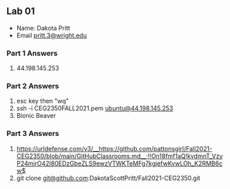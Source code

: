 ## Lab 01

- Name: Dakota Pritt
- Email pritt.3@wright.edu

### Part 1 Answers

1. 44.198.145.253

### Part 2 Answers

1. esc key then "wq"
2. ssh -i CEG2350FALL2021.pem ubuntu@44.198.145.253
3. Bionic Beaver

### Part 3 Answers

1. https://urldefense.com/v3/__https://github.com/pattonsgirl/Fall2021-CEG2350/blob/main/GitHubClassrooms.md__;!!On18fmf1aQ!kvdmnT_VzyP24mjrO42I80EDzGbeZLS9ewzVTWKTeMFg7kgjefwKvwLOh_K2RMB6cw$ 
2. git clone git@github.com:DakotaScottPritt/Fall2021-CEG2350.git